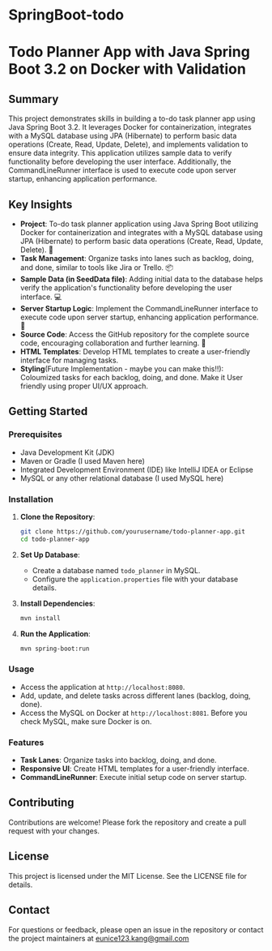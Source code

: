# SpringBoot-todo
# Todo Planner App with Java Spring Boot 3.2 on Docker with Validation

## Summary
This project demonstrates skills in building a to-do task planner app using Java Spring Boot 3.2. It leverages Docker for containerization, integrates with a MySQL database using JPA (Hibernate) to perform basic data operations (Create, Read, Update, Delete), and implements validation to ensure data integrity. This application utilizes sample data to verify functionality before developing the user interface. Additionally, the CommandLineRunner interface is used to execute code upon server startup, enhancing application performance.

## Key Insights
- **Project**: To-do task planner application using Java Spring Boot utilizing Docker for containerization and integrates with a MySQL database using JPA (Hibernate) to perform basic data operations (Create, Read, Update, Delete). 📝
- **Task Management**: Organize tasks into lanes such as backlog, doing, and done, similar to tools like Jira or Trello. 📦
- **Sample Data (in SeedData file)**: Adding initial data to the database helps verify the application's functionality before developing the user interface. 💻
- **Server Startup Logic**: Implement the CommandLineRunner interface to execute code upon server startup, enhancing application performance. 🚀
- **Source Code**: Access the GitHub repository for the complete source code, encouraging collaboration and further learning. 📂
- **HTML Templates**: Develop HTML templates to create a user-friendly interface for managing tasks.
- **Styling**(Future Implementation - maybe you can make this!!): Coloumized tasks for each backlog, doing, and done. Make it User friendly using proper UI/UX approach.

## Getting Started

### Prerequisites
- Java Development Kit (JDK)
- Maven or Gradle (I used Maven here)
- Integrated Development Environment (IDE) like IntelliJ IDEA or Eclipse
- MySQL or any other relational database (I used MySQL here)

### Installation
1. **Clone the Repository**:
   ```sh
   git clone https://github.com/yourusername/todo-planner-app.git
   cd todo-planner-app
   ```

2. **Set Up Database**:
   - Create a database named `todo_planner` in MySQL.
   - Configure the `application.properties` file with your database details.

3. **Install Dependencies**:
   ```sh
   mvn install
   ```

4. **Run the Application**:
   ```sh
   mvn spring-boot:run
   ```

### Usage
- Access the application at `http://localhost:8080`.
- Add, update, and delete tasks across different lanes (backlog, doing, done).
- Access the MySQL on Docker at `http://localhost:8081`. Before you check MySQL, make sure Docker is on.

### Features
- **Task Lanes**: Organize tasks into backlog, doing, and done.
- **Responsive UI**: Create HTML templates for a user-friendly interface.
- **CommandLineRunner**: Execute initial setup code on server startup.

## Contributing
Contributions are welcome! Please fork the repository and create a pull request with your changes.

## License
This project is licensed under the MIT License. See the LICENSE file for details.

## Contact
For questions or feedback, please open an issue in the repository or contact the project maintainers at eunice123.kang@gmail.com
